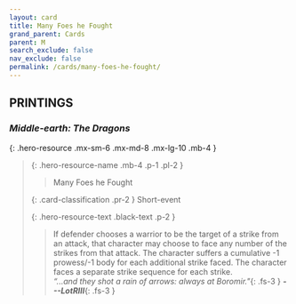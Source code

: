 ```yaml
---
layout: card
title: Many Foes he Fought
grand_parent: Cards
parent: M
search_exclude: false
nav_exclude: false
permalink: /cards/many-foes-he-fought/
---
```


## PRINTINGS


### _Middle-earth: The Dragons_

{: .hero-resource .mx-sm-6 .mx-md-8 .mx-lg-10 .mb-4 }
> {: .hero-resource-name .mb-4 .p-1 .pl-2 }
> > <div class="card-mp"></div>
> > <div class="card-name">Many Foes he Fought</div>
>
> {: .card-classification .pr-2 }
> Short-event
>
> {: .hero-resource-text .black-text .p-2 }
> > If defender chooses a warrior to be the target of a strike from an attack, that character may choose to face any number of the strikes from that attack. The character suffers a cumulative -1 prowess/-1 body for each additional strike faced. The character faces a separate strike sequence for each strike.   <br>_“...and they shot a rain of arrows: always at Boromir."_{: .fs-3 } ***---&#65279;LotRIII***{: .fs-3 } 
> 
